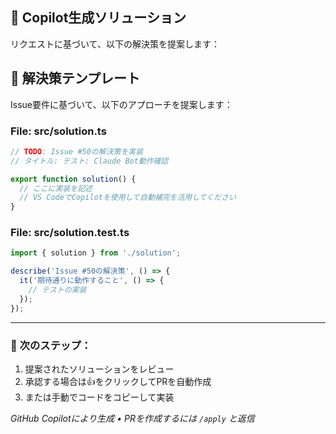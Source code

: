 ## 🤖 Copilot生成ソリューション

リクエストに基づいて、以下の解決策を提案します：

## 🤖 解決策テンプレート

Issue要件に基づいて、以下のアプローチを提案します：

### File: src/solution.ts
```typescript
// TODO: Issue #50の解決策を実装
// タイトル: テスト: Claude Bot動作確認

export function solution() {
  // ここに実装を記述
  // VS CodeでCopilotを使用して自動補完を活用してください
}
```

### File: src/solution.test.ts
```typescript
import { solution } from './solution';

describe('Issue #50の解決策', () => {
  it('期待通りに動作すること', () => {
    // テストの実装
  });
});
```

---
### 📝 次のステップ：
1. 提案されたソリューションをレビュー
2. 承認する場合は👍をクリックしてPRを自動作成
3. または手動でコードをコピーして実装

*GitHub Copilotにより生成 • PRを作成するには `/apply` と返信*
